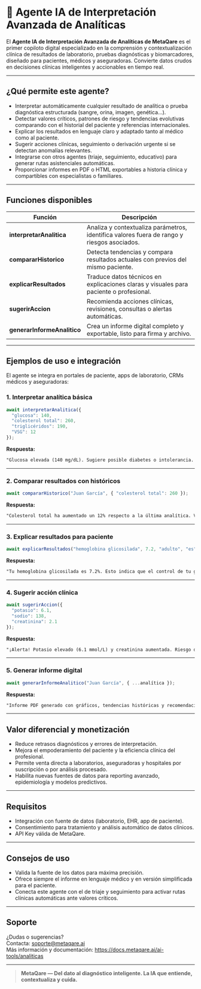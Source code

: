 # 🧪 Agente IA de Interpretación Avanzada de Analíticas

El **Agente IA de Interpretación Avanzada de Analíticas de MetaQare** es el primer copiloto digital especializado en la comprensión y contextualización clínica de resultados de laboratorio, pruebas diagnósticas y biomarcadores, diseñado para pacientes, médicos y aseguradoras. Convierte datos crudos en decisiones clínicas inteligentes y accionables en tiempo real.

---

## ¿Qué permite este agente?

- Interpretar automáticamente cualquier resultado de analítica o prueba diagnóstica estructurada (sangre, orina, imagen, genética…).
- Detectar valores críticos, patrones de riesgo y tendencias evolutivas comparando con el historial del paciente y referencias internacionales.
- Explicar los resultados en lenguaje claro y adaptado tanto al médico como al paciente.
- Sugerir acciones clínicas, seguimiento o derivación urgente si se detectan anomalías relevantes.
- Integrarse con otros agentes (triaje, seguimiento, educativo) para generar rutas asistenciales automáticas.
- Proporcionar informes en PDF o HTML exportables a historia clínica y compartibles con especialistas o familiares.

---

## Funciones disponibles

| Función                          | Descripción                                                                              |
| -------------------------------- | ---------------------------------------------------------------------------------------- |
| **interpretarAnalitica**         | Analiza y contextualiza parámetros, identifica valores fuera de rango y riesgos asociados.|
| **compararHistorico**            | Detecta tendencias y compara resultados actuales con previos del mismo paciente.          |
| **explicarResultados**           | Traduce datos técnicos en explicaciones claras y visuales para paciente o profesional.    |
| **sugerirAccion**                | Recomienda acciones clínicas, revisiones, consultas o alertas automáticas.                |
| **generarInformeAnalitico**      | Crea un informe digital completo y exportable, listo para firma y archivo.               |

---

## Ejemplos de uso e integración

El agente se integra en portales de paciente, apps de laboratorio, CRMs médicos y aseguradoras:

### 1. Interpretar analítica básica

```js
await interpretarAnalitica({
  "glucosa": 140,
  "colesterol total": 260,
  "triglicéridos": 190,
  "VSG": 12
});
```
**Respuesta:**
```txt
"Glucosa elevada (140 mg/dL). Sugiere posible diabetes o intolerancia. Colesterol total elevado (260 mg/dL), riesgo cardiovascular aumentado. Se recomienda revisión médica en menos de 1 mes."
```

---

### 2. Comparar resultados con históricos

```js
await compararHistorico("Juan García", { "colesterol total": 260 });
```
**Respuesta:**
```txt
"Colesterol total ha aumentado un 12% respecto a la última analítica. Valorar ajuste de dieta o medicación."
```

---

### 3. Explicar resultados para paciente

```js
await explicarResultados("hemoglobina glicosilada", 7.2, "adulto", "es");
```
**Respuesta:**
```txt
"Tu hemoglobina glicosilada es 7.2%. Esto indica que el control de tu glucosa en los últimos 3 meses ha estado algo alto. Es recomendable revisar el tratamiento con tu médico."
```

---

### 4. Sugerir acción clínica

```js
await sugerirAccion({
  "potasio": 6.1,
  "sodio": 138,
  "creatinina": 2.1
});
```
**Respuesta:**
```txt
"¡Alerta! Potasio elevado (6.1 mmol/L) y creatinina aumentada. Riesgo de insuficiencia renal aguda. Se recomienda derivación urgente a urgencias."
```

---

### 5. Generar informe digital

```js
await generarInformeAnalitico("Juan García", { ...analítica });
```
**Respuesta:**
```txt
"Informe PDF generado con gráficos, tendencias históricas y recomendaciones automáticas. Listo para compartir o firmar."
```

---

## Valor diferencial y monetización

- Reduce retrasos diagnósticos y errores de interpretación.
- Mejora el empoderamiento del paciente y la eficiencia clínica del profesional.
- Permite venta directa a laboratorios, aseguradoras y hospitales por suscripción o por análisis procesado.
- Habilita nuevas fuentes de datos para reporting avanzado, epidemiología y modelos predictivos.

---

## Requisitos

- Integración con fuente de datos (laboratorio, EHR, app de paciente).
- Consentimiento para tratamiento y análisis automático de datos clínicos.
- API Key válida de MetaQare.

---

## Consejos de uso

- Valida la fuente de los datos para máxima precisión.
- Ofrece siempre el informe en lenguaje médico y en versión simplificada para el paciente.
- Conecta este agente con el de triaje y seguimiento para activar rutas clínicas automáticas ante valores críticos.

---

## Soporte

¿Dudas o sugerencias?  
Contacta: [soporte@metaqare.ai](mailto:soporte@metaqare.ai)  
Más información y documentación: https://docs.metaqare.ai/ai-tools/analiticas

---

> **MetaQare — Del dato al diagnóstico inteligente. La IA que entiende, contextualiza y cuida.**